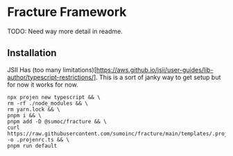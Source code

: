 # Fracture Framework

TODO: Need way more detail in readme.

## Installation 

JSII Has (too many limitations)[https://aws.github.io/jsii/user-guides/lib-author/typescript-restrictions/]. This is a sort of janky way to get setup but for now it works for now.

```
npx projen new typescript && \
rm -rf ./node_modules && \
rm yarn.lock && \
pnpm i && \
pnpm add -D @sumoc/fracture && \
curl https://raw.githubusercontent.com/sumoinc/fracture/main/templates/.projenrc.ts -o .projenrc.ts && \
pnpm run default
```


